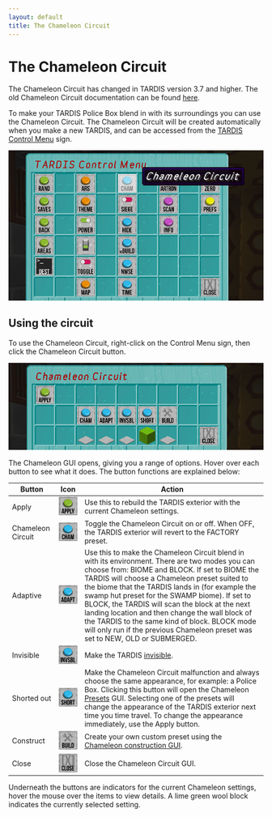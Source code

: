 ```yaml
---
layout: default
title: The Chameleon Circuit
---
```


# The Chameleon Circuit

The Chameleon Circuit has changed in TARDIS version 3.7 and higher. The old Chameleon Circuit documentation can be found [here](chameleon-circuit-legacy.html).

To make your TARDIS Police Box blend in with its surroundings you can use the Chameleon Circuit. The Chameleon Circuit will be created automatically when you make a new TARDIS, and can be accessed from the [TARDIS Control Menu](control-menu.html) sign.

![TARDIS Control Menu](images/chameleon/control_menu.jpg)

## Using the circuit

To use the Chameleon Circuit, right-click on the Control Menu sign, then click the Chameleon Circuit button.

![TARDIS Control Menu](images/chameleon/new_circuit.jpg)

The Chameleon GUI opens, giving you a range of options. Hover over each button to see what it does. The button functions are explained below:

| Button | Icon | Action |
| --- | --- | --- |
| Apply | ![apply](https://github.com/eccentricdevotion/TARDIS-MCP/blob/master/assets/minecraft/optifine/cit/control_panel/apply_button.png?raw=true) | Use this to rebuild the TARDIS exterior with the current Chameleon settings. |
| Chameleon Circuit | ![cham](https://github.com/eccentricdevotion/TARDIS-MCP/blob/master/assets/minecraft/optifine/cit/control_panel/chameleon_button.png?raw=true) | Toggle the Chameleon Circuit on or off. When OFF, the TARDIS exterior will revert to the FACTORY preset. |
| Adaptive | ![adapt](https://github.com/eccentricdevotion/TARDIS-MCP/blob/master/assets/minecraft/optifine/cit/control_panel/adapt_button.png?raw=true) | Use this to make the Chameleon Circuit blend in with its environment. There are two modes you can choose from: BIOME and BLOCK. If set to BIOME the TARDIS will choose a Chameleon preset suited to the biome that the TARDIS lands in (for example the swamp hut preset for the SWAMP biome). If set to BLOCK, the TARDIS will scan the block at the next landing location and then change the wall block of the TARDIS to the same kind of block. BLOCK mode will only run if the previous Chameleon preset was set to NEW, OLD or SUBMERGED. |
| Invisible | ![invsbl](https://github.com/eccentricdevotion/TARDIS-MCP/blob/master/assets/minecraft/optifine/cit/control_panel/invisible_button.png?raw=true) | Make the TARDIS [invisible](invisibility.html). |
| Shorted out | ![short](https://github.com/eccentricdevotion/TARDIS-MCP/blob/master/assets/minecraft/optifine/cit/control_panel/shorted_button.png?raw=true) | Make the Chameleon Circuit malfunction and always choose the same appearance, for example: a Police Box. Clicking this button will open the Chameleon [Presets](presets.html) GUI. Selecting one of the presets will change the appearance of the TARDIS exterior next time you time travel. To change the appearance immediately, use the Apply button. |
| Construct | ![build](https://github.com/eccentricdevotion/TARDIS-MCP/blob/master/assets/minecraft/optifine/cit/build.png?raw=true) | Create your own custom preset using the [Chameleon construction GUI](chameleon-construction.html). |
| Close | ![close](https://github.com/eccentricdevotion/TARDIS-MCP/blob/master/assets/minecraft/optifine/cit/close.png?raw=true) | Close the Chameleon Circuit GUI. |

Underneath the buttons are indicators for the current Chameleon settings, hover the mouse over the items to view details. A lime green wool block indicates the currently selected setting.


